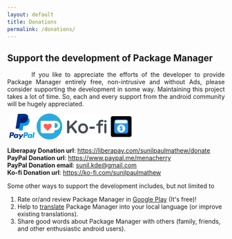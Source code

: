 ```yaml
---
layout: default
title: Donations
permalink: /donations/
---
```


<style>
    tab1 { padding-left: 4em; }
</style>

## Support the development of Package Manager

<p style="text-align: justify;"><tab1>If you like to appreciate the efforts of the developer to provide Package Manager entirely free, non-intrusive and without Ads, please consider supporting the development in some way. Maintaining this project takes a lot of time. So, each and every support from the android community will be hugely appreciated.</tab1></p>

<p><a href="https://liberapay.com/sunilpaulmathew/donate" target="_blank"><img src="https://liberapay.com/assets/widgets/donate.svg" alt="" height="60" /></a> <a href="https://www.paypal.me/menacherry" target="_blank"><img src="https://github.com/SmartPack/SmartPack.github.io/blob/master/asset/pic005.png?raw=true" alt="" height="60" /></a> <a href="https://ko-fi.com/sunilpaulmathew" target="_blank"><img src="https://github.com/SmartPack/SmartPack.github.io/blob/master/asset/pic010.png?raw=true" alt="" height="60" /></a> <a href="https://play.google.com/store/apps/details?id=com.smartpack.donate" target="_blank"><img src="https://github.com/SmartPack/SmartPack.github.io/blob/master/asset/pic009.png?raw=true" alt="" height="60" /></a></p>

<p><strong>Liberapay Donation url</strong>: <a href="https://liberapay.com/sunilpaulmathew/donate" target="_blank">https://liberapay.com/sunilpaulmathew/donate</a><br><strong>PayPal Donation url</strong>: <a href="https://www.paypal.me/menacherry" target="_blank">https://www.paypal.me/menacherry</a><br><strong>PayPal Donation  email</strong>: <a href="mailto:sunil.kde@gmail.com">sunil.kde@gmail.com</a><br><strong>Ko-fi Donation url</strong>: <a href="https://ko-fi.com/sunilpaulmathew" target="_blank">https://ko-fi.com/sunilpaulmathew</a>
</p>
     
Some other ways to support the development includes, but not limited to
<ol>
    <li>Rate or/and review Package Manager in <a href="https://play.google.com/store/apps/details?id=com.smartpack.packagemanager" target="_blank">Google Play</a> (It's free)!</li>
    <li>Help to <a href="https://poeditor.com/join/project?hash=0CitpyI1Oc" target="_blank">translate</a> Package Manager into your local language (or improve existing translations).</li>
    <li>Share good words about Package Manager with others (family, friends, and other enthusiastic android users).</li>
</ol>
